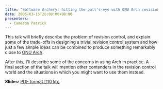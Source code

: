 ```yaml
---
title: "Software Archery: hitting the bull's-eye with GNU Arch revision control"
date: 2005-03-15T20:00:00+08:00
presenters:
  - Cameron Patrick
---
```


This talk will briefly describe the problem of revision control, and
explain some of the trade-offs in designing a trivial revision control
system and how just a few simple ideas can be combined to produce
something remarkably close to [GNU
Arch](https://www.gnu.org/software/gnu-arch/).

<!--more-->

After this, I'll describe some of the concerns in using Arch in
practice. A final section of the talk will mention other contenders in
the revision control world and the situations in which you might want
to use them instead.

**Slides:** [PDF format \[110 kb\]](arch-talk.pdf)

<!-- **Where:** Highgate Primary School -->
